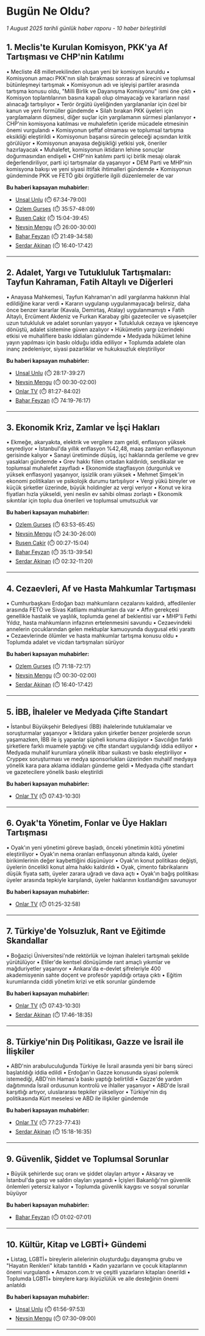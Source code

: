 # Bugün Ne Oldu?

*1 August 2025 tarihli günlük haber raporu - 10 haber birleştirildi*

## 1. Meclis'te Kurulan Komisyon, PKK'ya Af Tartışması ve CHP'nin Katılımı

• Mecliste 48 milletvekilinden oluşan yeni bir komisyon kuruldu
• Komisyonun amacı PKK'nın silah bırakması sonrası af sürecini ve toplumsal bütünleşmeyi tartışmak
• Komisyonun adı ve işleyişi partiler arasında tartışma konusu oldu, "Milli Birlik ve Dayanışma Komisyonu" ismi öne çıktı
• Komisyon toplantılarının basına kapalı olup olmayacağı ve kararların nasıl alınacağı tartışılıyor
• Terör örgütü üyeliğinden yargılananlar için özel bir kanun ve yeni formüller gündemde
• Silah bırakan PKK üyeleri için yargılamaların düşmesi, diğer suçlar için yargılamanın sürmesi planlanıyor
• CHP'nin komisyona katılması ve muhalefetin içeride mücadele etmesinin önemi vurgulandı
• Komisyonun şeffaf olmaması ve toplumsal tartışma eksikliği eleştirildi
• Komisyonun başarısı sürecin geleceği açısından kritik görülüyor
• Komisyonun anayasa değişikliği yetkisi yok, öneriler hazırlayacak
• Muhalefet, komisyonun iktidarın lehine sonuçlar doğurmasından endişeli
• CHP'nin katılımı parti içi birlik mesajı olarak değerlendiriliyor, parti içi tartışmalar da yaşanıyor
• DEM Parti ve MHP'nin komisyona bakışı ve yeni siyasi ittifak ihtimalleri gündemde
• Komisyonun gündeminde PKK ve FETÖ gibi örgütlerle ilgili düzenlemeler de var

**Bu haberi kapsayan muhabirler:**

- [Unsal Unlu](https://www.youtube.com/watch?v=navwuSx_WMs&t=4054s) (⏱️ 67:34-79:00)
- [Ozlem Gurses](https://www.youtube.com/watch?v=uzhXJVc8h38&t=2157s) (⏱️ 35:57-48:09)
- [Rusen Cakir](https://www.youtube.com/watch?v=U_58OgDKCIs&t=904s) (⏱️ 15:04-39:45)
- [Nevsin Mengu](https://www.youtube.com/watch?v=GgsNJ3mQ2t4&t=1560s) (⏱️ 26:00-30:00)
- [Bahar Feyzan](https://www.youtube.com/watch?v=cXs8V_HVeGs&t=1309s) (⏱️ 21:49-34:58)
- [Serdar Akinan](https://www.youtube.com/watch?v=kOaUjYYiRr4&t=1000s) (⏱️ 16:40-17:42)

---

## 2. Adalet, Yargı ve Tutukluluk Tartışmaları: Tayfun Kahraman, Fatih Altaylı ve Diğerleri

• Anayasa Mahkemesi, Tayfun Kahraman'ın adil yargılanma hakkının ihlal edildiğine karar verdi
• Kararın uygulanıp uygulanmayacağı belirsiz, daha önce benzer kararlar (Kavala, Demirtaş, Atalay) uygulanmamıştı
• Fatih Altaylı, Ercüment Akdeniz ve Furkan Karabay gibi gazeteciler ve siyasetçiler uzun tutukluluk ve adalet sorunları yaşıyor
• Tutukluluk cezaya ve işkenceye dönüştü, adalet sistemine güven azalıyor
• Hükümetin yargı üzerindeki etkisi ve muhaliflere baskı iddiaları gündemde
• Medyada hükümet lehine yayın yapılması için baskı olduğu iddia ediliyor
• Toplumda adalete olan inanç zedeleniyor, siyasi pazarlıklar ve hukuksuzluk eleştiriliyor

**Bu haberi kapsayan muhabirler:**

- [Unsal Unlu](https://www.youtube.com/watch?v=navwuSx_WMs&t=1697s) (⏱️ 28:17-39:27)
- [Nevsin Mengu](https://www.youtube.com/watch?v=GgsNJ3mQ2t4&t=30s) (⏱️ 00:30-02:00)
- [Onlar TV](https://www.youtube.com/watch?v=WsjEeAtpWsk&t=4887s) (⏱️ 81:27-84:02)
- [Bahar Feyzan](https://www.youtube.com/watch?v=cXs8V_HVeGs&t=4459s) (⏱️ 74:19-76:17)

---

## 3. Ekonomik Kriz, Zamlar ve İşçi Hakları

• Ekmeğe, akaryakıta, elektrik ve vergilere zam geldi, enflasyon yüksek seyrediyor
• İstanbul'da yıllık enflasyon %42,48, maaş zamları enflasyonun gerisinde kalıyor
• Sanayi üretiminde düşüş, işçi haklarında gerileme ve grev yasakları gündemde
• Grev hakkı fiilen ortadan kaldırıldı, sendikalar ve toplumsal muhalefet zayıfladı
• Ekonomide stagflasyon (durgunluk ve yüksek enflasyon) yaşanıyor, işsizlik oranı yüksek
• Mehmet Şimşek'in ekonomi politikaları ve psikolojik durumu tartışılıyor
• Vergi yükü bireyler ve küçük şirketler üzerinde, büyük holdingler az vergi veriyor
• Konut ve kira fiyatları hızla yükseldi, yeni neslin ev sahibi olması zorlaştı
• Ekonomik sıkıntılar için toplu dua önerileri ve toplumsal umutsuzluk var

**Bu haberi kapsayan muhabirler:**

- [Ozlem Gurses](https://www.youtube.com/watch?v=uzhXJVc8h38&t=3833s) (⏱️ 63:53-65:45)
- [Nevsin Mengu](https://www.youtube.com/watch?v=GgsNJ3mQ2t4&t=1470s) (⏱️ 24:30-26:00)
- [Rusen Cakir](https://www.youtube.com/watch?v=U_58OgDKCIs&t=27s) (⏱️ 00:27-15:04)
- [Bahar Feyzan](https://www.youtube.com/watch?v=cXs8V_HVeGs&t=2113s) (⏱️ 35:13-39:54)
- [Serdar Akinan](https://www.youtube.com/watch?v=kOaUjYYiRr4&t=152s) (⏱️ 02:32-11:20)

---

## 4. Cezaevleri, Af ve Hasta Mahkumlar Tartışması

• Cumhurbaşkanı Erdoğan bazı mahkumların cezalarını kaldırdı, affedilenler arasında FETÖ ve Sivas Katliamı mahkumları da var
• Affın gerekçesi genellikle hastalık ve yaşlılık, toplumda genel af beklentisi var
• MHP'li Fethi Yıldız, hasta mahkumların infazının ertelenmesini savundu
• Cezaevindeki annelerin çocuklarından gelen mektuplar kamuoyunda duygusal etki yarattı
• Cezaevlerinde ölümler ve hasta mahkumlar tartışma konusu oldu
• Toplumda adalet ve vicdan tartışmaları sürüyor

**Bu haberi kapsayan muhabirler:**

- [Ozlem Gurses](https://www.youtube.com/watch?v=uzhXJVc8h38&t=4278s) (⏱️ 71:18-72:17)
- [Nevsin Mengu](https://www.youtube.com/watch?v=GgsNJ3mQ2t4&t=30s) (⏱️ 00:30-02:00)
- [Serdar Akinan](https://www.youtube.com/watch?v=kOaUjYYiRr4&t=1000s) (⏱️ 16:40-17:42)

---

## 5. İBB, İhaleler ve Medyada Çifte Standart

• İstanbul Büyükşehir Belediyesi (İBB) ihalelerinde tutuklamalar ve soruşturmalar yaşanıyor
• İktidara yakın şirketler benzer projelerde sorun yaşamazken, İBB ile iş yapanlar şüpheli konuma düşüyor
• Savcılığın farklı şirketlere farklı muamele yaptığı ve çifte standart uygulandığı iddia ediliyor
• Medyada muhalif kurumlara yönelik itibar suikastı ve baskı eleştiriliyor
• Cryppex soruşturması ve medya sponsorlukları üzerinden muhalif medyaya yönelik kara para aklama iddiaları gündeme geldi
• Medyada çifte standart ve gazetecilere yönelik baskı eleştirildi

**Bu haberi kapsayan muhabirler:**

- [Onlar TV](https://www.youtube.com/watch?v=ZMaznoHRJ6g&t=463s) (⏱️ 07:43-10:30)

---

## 6. Oyak'ta Yönetim, Fonlar ve Üye Hakları Tartışması

• Oyak'ın yeni yönetimi göreve başladı, önceki yönetimin kötü yönetimi eleştiriliyor
• Oyak'ın nema oranları enflasyonun altında kaldı, üyeler birikimlerinin değer kaybettiğini düşünüyor
• Oyak'ın konut politikası değişti, üyelerin öncelikli konut alma hakkı kaldırıldı
• Oyak, çimento fabrikalarını düşük fiyata sattı, üyeler zarara uğradı ve dava açtı
• Oyak'ın bağış politikası üyeler arasında tepkiyle karşılandı, üyeler haklarının kısıtlandığını savunuyor

**Bu haberi kapsayan muhabirler:**

- [Onlar TV](https://www.youtube.com/watch?v=WsjEeAtpWsk&t=85s) (⏱️ 01:25-32:58)

---

## 7. Türkiye'de Yolsuzluk, Rant ve Eğitimde Skandallar

• Boğaziçi Üniversitesi'nde rektörlük ve lojman ihaleleri tartışmalı şekilde yürütülüyor
• Etiler'de kentsel dönüşümde rant amaçlı yıkımlar ve mağduriyetler yaşanıyor
• Ankara'da e-devlet şifreleriyle 400 akademisyenin sahte doçent ve profesör yapıldığı ortaya çıktı
• Eğitim kurumlarında ciddi yönetim krizi ve etik sorunlar gündemde

**Bu haberi kapsayan muhabirler:**

- [Onlar TV](https://www.youtube.com/watch?v=ZMaznoHRJ6g&t=463s) (⏱️ 07:43-10:30)
- [Serdar Akinan](https://www.youtube.com/watch?v=kOaUjYYiRr4&t=1066s) (⏱️ 17:46-18:35)

---

## 8. Türkiye'nin Dış Politikası, Gazze ve İsrail ile İlişkiler

• ABD'nin arabuluculuğunda Türkiye ile İsrail arasında yeni bir barış süreci başlatıldığı iddia edildi
• Erdoğan'ın Gazze konusunda siyasi polemik istemediği, ABD'nin Hamas'a baskı yaptığı belirtildi
• Gazze'de yardım dağıtımında İsrail ordusunun kontrolü ve ihlaller yaşanıyor
• ABD'de İsrail karşıtlığı artıyor, uluslararası tepkiler yükseliyor
• Türkiye'nin dış politikasında Kürt meselesi ve ABD ile ilişkiler gündemde

**Bu haberi kapsayan muhabirler:**

- [Onlar TV](https://www.youtube.com/watch?v=WsjEeAtpWsk&t=4643s) (⏱️ 77:23-77:43)
- [Serdar Akinan](https://www.youtube.com/watch?v=kOaUjYYiRr4&t=918s) (⏱️ 15:18-16:35)

---

## 9. Güvenlik, Şiddet ve Toplumsal Sorunlar

• Büyük şehirlerde suç oranı ve şiddet olayları artıyor
• Aksaray ve İstanbul'da gasp ve saldırı olayları yaşandı
• İçişleri Bakanlığı'nın güvenlik önlemleri yetersiz kalıyor
• Toplumda güvenlik kaygısı ve sosyal sorunlar büyüyor

**Bu haberi kapsayan muhabirler:**

- [Bahar Feyzan](https://www.youtube.com/watch?v=cXs8V_HVeGs&t=62s) (⏱️ 01:02-07:01)

---

## 10. Kültür, Kitap ve LGBTİ+ Gündemi

• Listag, LGBTİ+ bireylerin ailelerinin oluşturduğu dayanışma grubu ve "Hayatın Renkleri" kitabı tanıtıldı
• Kadın yazarların ve çocuk kitaplarının önemi vurgulandı
• Amazon.com.tr ve çeşitli yazarların kitapları önerildi
• Toplumda LGBTİ+ bireylere karşı ikiyüzlülük ve aile desteğinin önemi anlatıldı

**Bu haberi kapsayan muhabirler:**

- [Unsal Unlu](https://www.youtube.com/watch?v=navwuSx_WMs&t=3716s) (⏱️ 61:56-97:53)
- [Nevsin Mengu](https://www.youtube.com/watch?v=GgsNJ3mQ2t4&t=450s) (⏱️ 07:30-09:00)

---

